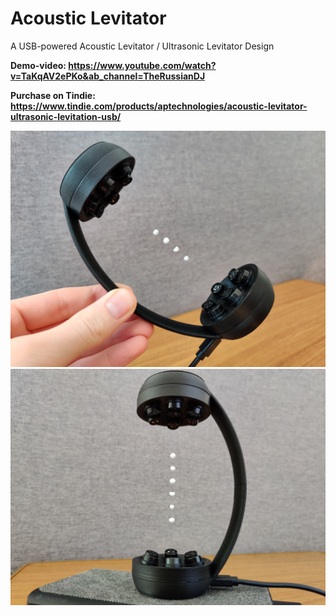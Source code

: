 # Acoustic Levitator
A USB-powered Acoustic Levitator / Ultrasonic Levitator Design

**Demo-video: https://www.youtube.com/watch?v=TaKqAV2ePKo&ab_channel=TheRussianDJ**

**Purchase on Tindie: https://www.tindie.com/products/aptechnologies/acoustic-levitator-ultrasonic-levitation-usb/**

![IMG_1](https://github.com/APTechnologies/Acoustic_Levitator/blob/master/IMG_1.jpg)
![IMG_4](https://github.com/APTechnologies/Acoustic_Levitator/blob/master/IMG_4.jpg)
